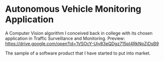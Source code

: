 # Autonomous Vehicle Monitoring Application

A Computer Vision algorithm I conceived back in college with its chosen application in Traffic Surveillance and Monitoring. Preview: https://drive.google.com/open?id=1VSOcY-Uiy83eQDgz715pI4RkNpZjDsB9

The sample of a software product that I have started to put into market. 
